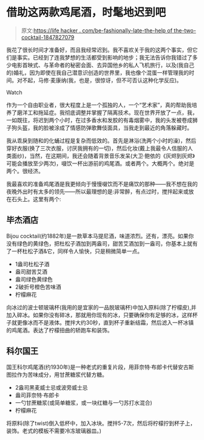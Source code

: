 # 借助这两款鸡尾酒，时髦地迟到吧

> 原文:[https://life hacker . com/be-fashionally-late-the-help of the-two-cocktail-1847827079](https://lifehacker.com/be-fashionably-late-with-the-help-of-these-two-cocktail-1847827079)

我花了很长时间才准备好，而且我经常迟到。我不喜欢关于我的这两个事实，但它们是事实。已经到了连我梦想的生活都受到影响的地步；我无法告诉你我错过了多少电影首映式、与革命者的秘密会面、去异国他乡的私人飞机旅行，以及(我自己的)婚礼，因为即使在我自己潜意识创造的世界里，我也像个混蛋一样管理我的时间。对不起，马修·麦康纳(我，也是，很惊讶，但不可否认这种化学反应)。

Watch

作为一个自由职业者，很大程度上是一个孤独的人，一个“艺术家”，真的帮助我培养了磨洋工和拖延症。我彻底调整并掌握了隔离技术。现在世界开放了一点，我，一如既往，将迟到两个小时，在过多香水和发胶的有毒烟雾中，我的头发被卷成狮子狗头盔，我的脸被涂成了情感防弹歌舞伎面具，当我走到最近的角落躲藏时。

我从乖戾到随和的化蛹过程是复杂而低效的。首先是淋浴(洗两个小时的澡)，然后穿好衣服(换了三次衣服，讨厌我拥有的一切)，然后化妆(戴上我最令人信服的人类面纱)，当然，在这期间，我还会随着背景音乐发呆(大卫·鲍依的《灰烬到灰烬》可能会播放至少两次)，啜饮一杯出游前的鸡尾酒。或者两个。大概两个。绝对是两个。很经济。

我最喜欢的准备鸡尾酒是我更倾向于慢慢啜饮而不是痛饮的那种——我不想在我的夜晚外出时有太多的领先——所以最理想的是:非常醉，有点过时，搅拌起来或放在石头上。这里有两个:

## 毕杰酒店

Bijou cocktail(约1882年)是一款草本马提尼酒，味道浓烈。还有，漂亮。如果你没有绿色的黄绿色，把杜松子酒加到两盎司，甜苦艾酒加到一盎司，你基本上就有了一杯杜松子酒&它，同样令人愉快，只是稍微简单一点。

*   1盎司杜松子酒
*   盎司甜苦艾酒
*   盎司绿色黄绿色
*   2破折号橙色苦味酒
*   柠檬麻花

向冰过的波士顿玻璃杯(我用的是宜家的一品脱玻璃杯)中加入原料(除了柠檬皮),并加入碎冰。如果你没有碎冰，那就用你现有的冰，只要确保你有足够的冰，这样杯子就更像冰而不是液体。搅拌大约30秒，直到杯子重新结霜，然后滤入一杯冰镇的鸡尾酒。表达了柠檬扭曲的轿跑车和装饰。

## 科尔国王

国王科尔鸡尾酒(约1930年)是一种老式的重复片段，用菲奈特·布郎卡代替安古斯图拉作为苦味成分，用甘蔗糖浆代替方糖。

*   2盎司黑麦威士忌或波旁威士忌
*   盎司菲奈特·布郎卡
*   一勺甘蔗糖浆(或简单糖浆，或一块红糖与一勺苏打水混合)
*   柠檬麻花

将原料(除了twist)倒入低杯中，加入冰块。搅拌5-7次，然后将柠檬拧到杯子上，装饰。老式的模板不需要冷冻玻璃器皿。)